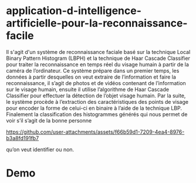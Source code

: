 # application-d-intelligence-artificielle-pour-la-reconnaissance-facile

Il s'agit d'un système de reconnaissance faciale
basé sur la technique Local Binary Pattern Histogram (LBPH) et la technique de
Haar Cascade Classifier pour traiter la reconnaissance en temps réel du visage
humain à partir de la caméra de l’ordinateur. Ce système prépare dans un premier
temps, les données à partir desquelles on veut extraire de l’information et faire la
reconnaissance, il s’agit de photos et de vidéos contenant de l’information sur le
visage humain, ensuite il utilise l’algorithme de Haar Cascade Classifier pour
effectuer la détection de l’objet visage humain. Par la suite, le système procède à
l’extraction des caractéristiques des points de visage pour encoder la forme de
celui-ci en binaire à l’aide de la technique LBP. Finalement la classification des
histogrammes générés qui nous permet de voir s’il s’agit de la bonne personne

https://github.com/user-attachments/assets/f66b59d1-7209-4ea4-8976-b3a8fd191fb7


qu’on veut identifier ou non.

# Demo
